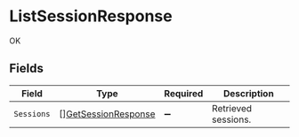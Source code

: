 # ListSessionResponse

OK


## Fields

| Field                                                             | Type                                                              | Required                                                          | Description                                                       |
| ----------------------------------------------------------------- | ----------------------------------------------------------------- | ----------------------------------------------------------------- | ----------------------------------------------------------------- |
| `Sessions`                                                        | [][GetSessionResponse](../../models/shared/getsessionresponse.md) | :heavy_minus_sign:                                                | Retrieved sessions.                                               |